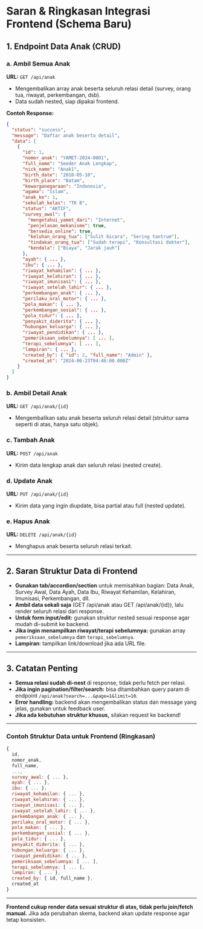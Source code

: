 # Saran & Ringkasan Integrasi Frontend (Schema Baru)

## 1. Endpoint Data Anak (CRUD)

### a. Ambil Semua Anak
**URL:**
`GET /api/anak`

- Mengembalikan array anak beserta seluruh relasi detail (survey, orang tua, riwayat, perkembangan, dsb).
- Data sudah nested, siap dipakai frontend.

**Contoh Response:**
```json
{
  "status": "success",
  "message": "Daftar anak beserta detail",
  "data": [
    {
      "id": 1,
      "nomor_anak": "YAMET-2024-0001",
      "full_name": "Seeder Anak Lengkap",
      "nick_name": "Anak1",
      "birth_date": "2018-05-10",
      "birth_place": "Batam",
      "kewarganegaraan": "Indonesia",
      "agama": "Islam",
      "anak_ke": 1,
      "sekolah_kelas": "TK B",
      "status": "AKTIF",
      "survey_awal": {
        "mengetahui_yamet_dari": "Internet",
        "penjelasan_mekanisme": true,
        "bersedia_online": true,
        "keluhan_orang_tua": ["Sulit bicara", "Sering tantrum"],
        "tindakan_orang_tua": ["Sudah terapi", "Konsultasi dokter"],
        "kendala": ["Biaya", "Jarak jauh"]
      },
      "ayah": { ... },
      "ibu": { ... },
      "riwayat_kehamilan": { ... },
      "riwayat_kelahiran": { ... },
      "riwayat_imunisasi": { ... },
      "riwayat_setelah_lahir": { ... },
      "perkembangan_anak": { ... },
      "perilaku_oral_motor": { ... },
      "pola_makan": { ... },
      "perkembangan_sosial": { ... },
      "pola_tidur": { ... },
      "penyakit_diderita": { ... },
      "hubungan_keluarga": { ... },
      "riwayat_pendidikan": { ... },
      "pemeriksaan_sebelumnya": [ ... ],
      "terapi_sebelumnya": [ ... ],
      "lampiran": { ... },
      "created_by": { "id": 2, "full_name": "Admin" },
      "created_at": "2024-06-23T04:46:00.000Z"
    }
  ]
}
```

### b. Ambil Detail Anak
**URL:**
`GET /api/anak/{id}`

- Mengembalikan satu anak beserta seluruh relasi detail (struktur sama seperti di atas, hanya satu objek).

### c. Tambah Anak
**URL:**
`POST /api/anak`
- Kirim data lengkap anak dan seluruh relasi (nested create).

### d. Update Anak
**URL:**
`PUT /api/anak/{id}`
- Kirim data yang ingin diupdate, bisa partial atau full (nested update).

### e. Hapus Anak
**URL:**
`DELETE /api/anak/{id}`
- Menghapus anak beserta seluruh relasi terkait.

---

## 2. Saran Struktur Data di Frontend
- **Gunakan tab/accordion/section** untuk memisahkan bagian: Data Anak, Survey Awal, Data Ayah, Data Ibu, Riwayat Kehamilan, Kelahiran, Imunisasi, Perkembangan, dll.
- **Ambil data sekali saja** (GET /api/anak atau GET /api/anak/{id}), lalu render seluruh relasi dari response.
- **Untuk form input/edit:** gunakan struktur nested sesuai response agar mudah di-submit ke backend.
- **Jika ingin menampilkan riwayat/terapi sebelumnya:** gunakan array `pemeriksaan_sebelumnya` dan `terapi_sebelumnya`.
- **Lampiran**: tampilkan link/download jika ada URL file.

---

## 3. Catatan Penting
- **Semua relasi sudah di-nest** di response, tidak perlu fetch per relasi.
- **Jika ingin pagination/filter/search:** bisa ditambahkan query param di endpoint `/api/anak?search=...&page=1&limit=10`.
- **Error handling:** backend akan mengembalikan status dan message yang jelas, gunakan untuk feedback user.
- **Jika ada kebutuhan struktur khusus,** silakan request ke backend!

---

### Contoh Struktur Data untuk Frontend (Ringkasan)
```js
{
  id,
  nomor_anak,
  full_name,
  ...,
  survey_awal: { ... },
  ayah: { ... },
  ibu: { ... },
  riwayat_kehamilan: { ... },
  riwayat_kelahiran: { ... },
  riwayat_imunisasi: { ... },
  riwayat_setelah_lahir: { ... },
  perkembangan_anak: { ... },
  perilaku_oral_motor: { ... },
  pola_makan: { ... },
  perkembangan_sosial: { ... },
  pola_tidur: { ... },
  penyakit_diderita: { ... },
  hubungan_keluarga: { ... },
  riwayat_pendidikan: { ... },
  pemeriksaan_sebelumnya: [ ... ],
  terapi_sebelumnya: [ ... ],
  lampiran: { ... },
  created_by: { id, full_name },
  created_at
}
```

---

**Frontend cukup render data sesuai struktur di atas, tidak perlu join/fetch manual.**
Jika ada perubahan skema, backend akan update response agar tetap konsisten. 